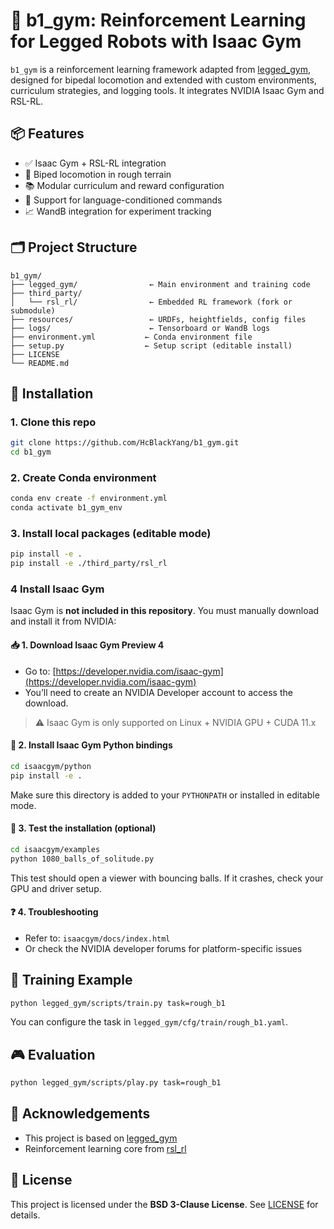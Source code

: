 # 🦿 b1_gym: Reinforcement Learning for Legged Robots with Isaac Gym

`b1_gym` is a reinforcement learning framework adapted from [legged_gym](https://github.com/leggedrobotics/legged_gym), designed for bipedal locomotion and extended with custom environments, curriculum strategies, and logging tools. It integrates NVIDIA Isaac Gym and RSL-RL.



## 📦 Features

- ✅ Isaac Gym + RSL-RL integration  
- 🦿 Biped locomotion in rough terrain  
- 📚 Modular curriculum and reward configuration  
- 🧠 Support for language-conditioned commands  
- 📈 WandB integration for experiment tracking  


## 🗂️ Project Structure

```
b1_gym/
├── legged_gym/                ← Main environment and training code
├── third_party/
│   └── rsl_rl/                ← Embedded RL framework (fork or submodule)
├── resources/                 ← URDFs, heightfields, config files
├── logs/                      ← Tensorboard or WandB logs
├── environment.yml           ← Conda environment file
├── setup.py                  ← Setup script (editable install)
├── LICENSE
└── README.md
```



## 🚀 Installation

### 1. Clone this repo

```bash
git clone https://github.com/HcBlackYang/b1_gym.git
cd b1_gym
```

### 2. Create Conda environment

```bash
conda env create -f environment.yml
conda activate b1_gym_env
```

### 3. Install local packages (editable mode)

```bash
pip install -e .
pip install -e ./third_party/rsl_rl
```




### 4 Install Isaac Gym

Isaac Gym is **not included in this repository**. You must manually download and install it from NVIDIA:

#### 📥 1. Download Isaac Gym Preview 4

- Go to: [https://developer.nvidia.com/isaac-gym](https://developer.nvidia.com/isaac-gym)
- You’ll need to create an NVIDIA Developer account to access the download.

> ⚠️ Isaac Gym is only supported on Linux + NVIDIA GPU + CUDA 11.x

#### 🧩 2. Install Isaac Gym Python bindings

```bash
cd isaacgym/python
pip install -e .
```

Make sure this directory is added to your `PYTHONPATH` or installed in editable mode.

#### 🧪 3. Test the installation (optional)

```bash
cd isaacgym/examples
python 1080_balls_of_solitude.py
```

This test should open a viewer with bouncing balls. If it crashes, check your GPU and driver setup.

#### ❓ 4. Troubleshooting

- Refer to: `isaacgym/docs/index.html`
- Or check the NVIDIA developer forums for platform-specific issues




## 🧪 Training Example

```bash
python legged_gym/scripts/train.py task=rough_b1
```

You can configure the task in `legged_gym/cfg/train/rough_b1.yaml`.



## 🎮 Evaluation

```bash
python legged_gym/scripts/play.py task=rough_b1
```




## 📝 Acknowledgements

- This project is based on [legged_gym](https://github.com/leggedrobotics/legged_gym)
- Reinforcement learning core from [rsl_rl](https://github.com/leggedrobotics/rsl_rl)



## 📜 License

This project is licensed under the **BSD 3-Clause License**. See [LICENSE](./LICENSE) for details.
